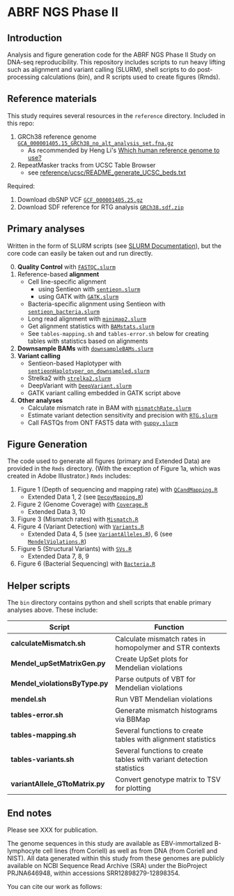 # ABRF NGS Phase II

## Introduction 
Analysis and figure generation code for the ABRF NGS Phase II Study on DNA-seq reproducibility. This repository includes scripts to run heavy lifting such as alignment and variant calling (SLURM), shell scripts to do post-processing calculations (bin), and R scripts used to create figures (Rmds).

## Reference materials
This study requires several resources in the `reference` directory. Included in this repo:
1. GRCh38 reference genome [`GCA_000001405.15_GRCh38_no_alt_analysis_set.fna.gz`](ftp://ftp.ncbi.nlm.nih.gov/genomes/all/GCA/000/001/405/GCA_000001405.15_GRCh38/seqs_for_alignment_pipelines.ucsc_ids/GCA_000001405.15_GRCh38_no_alt_analysis_set.fna.gz)
	* As recommended by Heng Li's [Which human reference genome to use?](https://lh3.github.io/2017/11/13/which-human-reference-genome-to-use)
2. RepeatMasker tracks from UCSC Table Browser
	* see [reference/ucsc/README_generate_UCSC_beds.txt](reference/ucsc/README_generate_UCSC_beds.txt)

Required:
1. Download dbSNP VCF [`GCF_000001405.25.gz`](https://ftp.ncbi.nlm.nih.gov/snp/latest_release/VCF/)
2. Download SDF reference for RTG analysis [`GRCh38.sdf.zip`](https://s3.amazonaws.com/rtg-datasets/references/GRCh38.sdf.zip)

## Primary analyses
Written in the form of SLURM scripts (see [SLURM Documentation](https://slurm.schedmd.com/documentation.html)), but the core code can easily be taken out and run directly.

0. **Quality Control** with [`FASTQC.slurm`](SLURM/FASTQC.slurm)
1. Reference-based **alignment**
	* Cell line-specific alignment 
		* using Sentieon with [`sentieon.slurm`](SLURM/sentieon.slurm)
		* using GATK with [`GATK.slurm`](SLURM/GATK.slurm)
	* Bacteria-specific  alignment using Sentieon with [`sentieon_bacteria.slurm`](SLURM/sentieon_bacteria.slurm)
	* Long read alignment with [`minimap2.slurm`](SLURM/minimap2.slurm)
	* Get alignment statistics with [`BAMstats.slurm`](SLURM/BAMstats.slurm)
	* See `tables-mapping.sh` and `tables-error.sh` below for creating tables with statistics based on alignments
2. **Downsample BAMs** with [`downsampleBAMs.slurm`](SLURM/downsampleBAMs.slurm)
3. **Variant calling**
	* Sentieon-based Haplotyper with [`sentieonHaplotyper_on_downsampled.slurm`](SLURM/sentieonHaplotyper_on_downsampled.slurm)
	* Strelka2 with [`strelka2.slurm`](SLURM/strelka2.slurm)
	* DeepVariant with [`DeepVariant.slurm`](SLURM/DeepVariant.slurm)
	* GATK variant calling embedded in GATK script above
4. **Other analyses**
	* Calculate mismatch rate in BAM with [`mismatchRate.slurm`](SLURM/mismatchRate.slurm)
	* Estimate variant detection sensitivity and precision with [`RTG.slurm`](SLURM/RTG.slurm)
	* Call FASTQs from ONT FAST5 data with [`guppy.slurm`](SLURM/guppy.slurm)
	
## Figure Generation
The code used to generate all figures (primary and Extended Data) are provided in the `Rmds` directory. (With the exception of Figure 1a, which was created in Adobe Illustrator.) `Rmds` includes:

1. Figure 1 (Depth of sequencing and mapping rate) with [`QCandMapping.R`](Rmds/QCandMapping.R)
	* Extended Data 1, 2 (see [`DecoyMapping.R`](Rmds/DecoyMapping.R))
2. Figure 2 (Genome Coverage) with [`Coverage.R`](Rmds/Coverage.R)
	* Extended Data 3, 10
3. Figure 3 (Mismatch rates) with [`Mismatch.R`](Rmds/Mismatch.R)
4. Figure 4 (Variant Detection) with [`Variants.R`](Rmds/Variants.R)
	* Extended Data 4, 5 (see [`VariantAlleles.R`](Rmds/VariantAlleles.R)), 6 (see [`MendelViolations.R`](Rmds/MendelViolations.R))
5. Figure 5 (Structural Variants) with [`SVs.R`](Rmds/SVs.R)
	* Extended Data 7, 8, 9
6. Figure 6 (Bacterial Sequencing) with [`Bacteria.R`](Rmds/Bacteria.R)

## Helper scripts
The `bin` directory contains python and shell scripts that enable primary analyses above. These include:

| Script | Function |
| ------ | -------- |
| **calculateMismatch.sh** | Calculate mismatch rates in homopolymer and STR contexts |
| **Mendel_upSetMatrixGen.py** | Create UpSet plots for Mendelian violations |
| **Mendel_violationsByType.py** | Parse outputs of VBT for Mendelian violations |
| **mendel.sh** | Run VBT Mendelian violations |
| **tables-error.sh** | Generate mismatch histograms via BBMap |
| **tables-mapping.sh** | Several functions to create tables with alignment statistics |
| **tables-variants.sh** | Several functions to create tables with variant detection statistics |
| **variantAllele_GTtoMatrix.py** | Convert genotype matrix to TSV for plotting |

## End notes

Please see XXX for publication.

The genome sequences in this study are available as EBV-immortalized B-lymphocyte cell lines (from Coriell) as well as from DNA (from Coriell and NIST). All data generated within this study from these genomes are publicly available on NCBI Sequence Read Archive (SRA) under the BioProject PRJNA646948, within accessions SRR12898279-12898354. 

You can cite our work as follows: <tk>